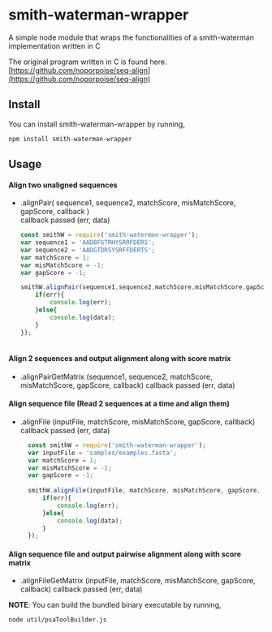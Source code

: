 # smith-waterman-wrapper
A simple node module that wraps the functionalities of a smith-waterman implementation written in C

The original program written in C is found here. [https://github.com/noporpoise/seq-align](https://github.com/noporpoise/seq-align)

## Install

You can install smith-waterman-wrapper by running,

```bash
npm install smith-waterman-wrapper
```

## Usage
#### Align two unaligned sequences
* .alignPair( sequence1, sequence2, matchScore, misMatchScore, gapScore, callback )   
  callback passed (err, data)
              
  ```javascript
  const smithW = require('smith-waterman-wrapper');
  var sequence1 = 'AADBFGTRHYSRRFDERS';
  var sequence2 = 'AADGTDRSYSRFFDERTS';
  var matchScore = 1;
  var misMatchScore = -1;
  var gapScore = -1;
  
  smithW.alignPair(sequence1,sequence2,matchScore,misMatchScore,gapScore,function(err,data){
      if(err){
          console.log(err);
      }else{
          console.log(data);
      }
  });
      

#### Align 2 sequences and output alignment along with score matrix 
* .alignPairGetMatrix (sequence1, sequence2, matchScore, misMatchScore, gapScore, callback)
  callback passed (err, data)
  
#### Align sequence file (Read 2 sequences at a time and align them)
* .alignFile (inputFile, matchScore, misMatchScore, gapScore, callback)
  callback passed (err, data)
  
  ```javascript
    const smithW = require('smith-waterman-wrapper');
    var inputFile = 'samples/examples.fasta';  
    var matchScore = 1;
    var misMatchScore = -1;
    var gapScore = -1;
    
    smithW.alignFile(inputFile, matchScore, misMatchScore, gapScore, function(err,data){
        if(err){
            console.log(err);
        }else{
            console.log(data);
        }
    });
  
  
#### Align sequence file and output pairwise alignment along with score matrix
* .alignFileGetMatrix (inputFile, matchScore, misMatchScore, gapScore, callback)
  callback passed (err, data)



**NOTE**: You can build the bundled binary executable by running,


```bash
node util/psaToolBuilder.js
```


